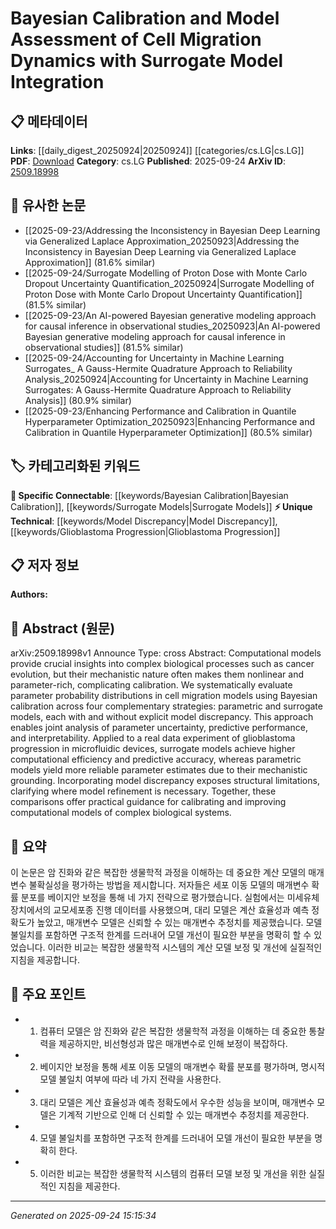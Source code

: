 <!-- KEYWORD_LINKING_METADATA:
{
  "processed_timestamp": "2025-09-24T15:15:34.992187",
  "vocabulary_version": "1.0",
  "selected_keywords": [
    "Bayesian Calibration",
    "Surrogate Models",
    "Model Discrepancy",
    "Glioblastoma Progression"
  ],
  "rejected_keywords": [],
  "similarity_scores": {
    "Bayesian Calibration": 0.82,
    "Surrogate Models": 0.8,
    "Model Discrepancy": 0.79,
    "Glioblastoma Progression": 0.77
  },
  "extraction_method": "AI_prompt_based",
  "budget_applied": true,
  "candidates_json": {
    "candidates": [
      {
        "surface": "Bayesian calibration",
        "canonical": "Bayesian Calibration",
        "aliases": [
          "Bayesian parameter estimation"
        ],
        "category": "specific_connectable",
        "rationale": "Bayesian calibration is crucial for parameter estimation in complex models, enhancing connectivity with statistical modeling techniques.",
        "novelty_score": 0.55,
        "connectivity_score": 0.78,
        "specificity_score": 0.72,
        "link_intent_score": 0.82
      },
      {
        "surface": "surrogate models",
        "canonical": "Surrogate Models",
        "aliases": [
          "approximate models",
          "meta-models"
        ],
        "category": "specific_connectable",
        "rationale": "Surrogate models are pivotal in reducing computational cost, linking to efficiency improvements in model simulations.",
        "novelty_score": 0.6,
        "connectivity_score": 0.75,
        "specificity_score": 0.7,
        "link_intent_score": 0.8
      },
      {
        "surface": "model discrepancy",
        "canonical": "Model Discrepancy",
        "aliases": [
          "model error",
          "model bias"
        ],
        "category": "unique_technical",
        "rationale": "Understanding model discrepancy is essential for refining models, offering unique insights into model limitations.",
        "novelty_score": 0.65,
        "connectivity_score": 0.7,
        "specificity_score": 0.78,
        "link_intent_score": 0.79
      },
      {
        "surface": "glioblastoma progression",
        "canonical": "Glioblastoma Progression",
        "aliases": [
          "brain tumor growth"
        ],
        "category": "unique_technical",
        "rationale": "Glioblastoma progression is a specific biological process that connects to medical and biological research on cancer.",
        "novelty_score": 0.68,
        "connectivity_score": 0.65,
        "specificity_score": 0.8,
        "link_intent_score": 0.77
      }
    ],
    "ban_list_suggestions": [
      "computational models",
      "parameter probability distributions",
      "predictive performance"
    ]
  },
  "decisions": [
    {
      "candidate_surface": "Bayesian calibration",
      "resolved_canonical": "Bayesian Calibration",
      "decision": "linked",
      "scores": {
        "novelty": 0.55,
        "connectivity": 0.78,
        "specificity": 0.72,
        "link_intent": 0.82
      }
    },
    {
      "candidate_surface": "surrogate models",
      "resolved_canonical": "Surrogate Models",
      "decision": "linked",
      "scores": {
        "novelty": 0.6,
        "connectivity": 0.75,
        "specificity": 0.7,
        "link_intent": 0.8
      }
    },
    {
      "candidate_surface": "model discrepancy",
      "resolved_canonical": "Model Discrepancy",
      "decision": "linked",
      "scores": {
        "novelty": 0.65,
        "connectivity": 0.7,
        "specificity": 0.78,
        "link_intent": 0.79
      }
    },
    {
      "candidate_surface": "glioblastoma progression",
      "resolved_canonical": "Glioblastoma Progression",
      "decision": "linked",
      "scores": {
        "novelty": 0.68,
        "connectivity": 0.65,
        "specificity": 0.8,
        "link_intent": 0.77
      }
    }
  ]
}
-->

# Bayesian Calibration and Model Assessment of Cell Migration Dynamics with Surrogate Model Integration

## 📋 메타데이터

**Links**: [[daily_digest_20250924|20250924]] [[categories/cs.LG|cs.LG]]
**PDF**: [Download](https://arxiv.org/pdf/2509.18998.pdf)
**Category**: cs.LG
**Published**: 2025-09-24
**ArXiv ID**: [2509.18998](https://arxiv.org/abs/2509.18998)

## 🔗 유사한 논문
- [[2025-09-23/Addressing the Inconsistency in Bayesian Deep Learning via Generalized Laplace Approximation_20250923|Addressing the Inconsistency in Bayesian Deep Learning via Generalized Laplace Approximation]] (81.6% similar)
- [[2025-09-24/Surrogate Modelling of Proton Dose with Monte Carlo Dropout Uncertainty Quantification_20250924|Surrogate Modelling of Proton Dose with Monte Carlo Dropout Uncertainty Quantification]] (81.5% similar)
- [[2025-09-23/An AI-powered Bayesian generative modeling approach for causal inference in observational studies_20250923|An AI-powered Bayesian generative modeling approach for causal inference in observational studies]] (81.5% similar)
- [[2025-09-24/Accounting for Uncertainty in Machine Learning Surrogates_ A Gauss-Hermite Quadrature Approach to Reliability Analysis_20250924|Accounting for Uncertainty in Machine Learning Surrogates: A Gauss-Hermite Quadrature Approach to Reliability Analysis]] (80.9% similar)
- [[2025-09-23/Enhancing Performance and Calibration in Quantile Hyperparameter Optimization_20250923|Enhancing Performance and Calibration in Quantile Hyperparameter Optimization]] (80.5% similar)

## 🏷️ 카테고리화된 키워드
**🔗 Specific Connectable**: [[keywords/Bayesian Calibration|Bayesian Calibration]], [[keywords/Surrogate Models|Surrogate Models]]
**⚡ Unique Technical**: [[keywords/Model Discrepancy|Model Discrepancy]], [[keywords/Glioblastoma Progression|Glioblastoma Progression]]

## 📋 저자 정보

**Authors:** 

## 📄 Abstract (원문)

arXiv:2509.18998v1 Announce Type: cross 
Abstract: Computational models provide crucial insights into complex biological processes such as cancer evolution, but their mechanistic nature often makes them nonlinear and parameter-rich, complicating calibration. We systematically evaluate parameter probability distributions in cell migration models using Bayesian calibration across four complementary strategies: parametric and surrogate models, each with and without explicit model discrepancy. This approach enables joint analysis of parameter uncertainty, predictive performance, and interpretability. Applied to a real data experiment of glioblastoma progression in microfluidic devices, surrogate models achieve higher computational efficiency and predictive accuracy, whereas parametric models yield more reliable parameter estimates due to their mechanistic grounding. Incorporating model discrepancy exposes structural limitations, clarifying where model refinement is necessary. Together, these comparisons offer practical guidance for calibrating and improving computational models of complex biological systems.

## 📝 요약

이 논문은 암 진화와 같은 복잡한 생물학적 과정을 이해하는 데 중요한 계산 모델의 매개변수 불확실성을 평가하는 방법을 제시합니다. 저자들은 세포 이동 모델의 매개변수 확률 분포를 베이지안 보정을 통해 네 가지 전략으로 평가했습니다. 실험에서는 미세유체 장치에서의 교모세포종 진행 데이터를 사용했으며, 대리 모델은 계산 효율성과 예측 정확도가 높았고, 매개변수 모델은 신뢰할 수 있는 매개변수 추정치를 제공했습니다. 모델 불일치를 포함하면 구조적 한계를 드러내어 모델 개선이 필요한 부분을 명확히 할 수 있었습니다. 이러한 비교는 복잡한 생물학적 시스템의 계산 모델 보정 및 개선에 실질적인 지침을 제공합니다.

## 🎯 주요 포인트

- 1. 컴퓨터 모델은 암 진화와 같은 복잡한 생물학적 과정을 이해하는 데 중요한 통찰력을 제공하지만, 비선형성과 많은 매개변수로 인해 보정이 복잡하다.
- 2. 베이지안 보정을 통해 세포 이동 모델의 매개변수 확률 분포를 평가하며, 명시적 모델 불일치 여부에 따라 네 가지 전략을 사용한다.
- 3. 대리 모델은 계산 효율성과 예측 정확도에서 우수한 성능을 보이며, 매개변수 모델은 기계적 기반으로 인해 더 신뢰할 수 있는 매개변수 추정치를 제공한다.
- 4. 모델 불일치를 포함하면 구조적 한계를 드러내어 모델 개선이 필요한 부분을 명확히 한다.
- 5. 이러한 비교는 복잡한 생물학적 시스템의 컴퓨터 모델 보정 및 개선을 위한 실질적인 지침을 제공한다.


---

*Generated on 2025-09-24 15:15:34*